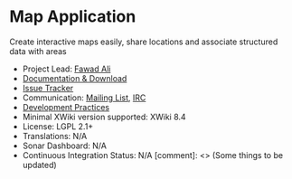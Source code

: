 # Map Application

Create interactive maps easily, share locations and associate structured data with areas

* Project Lead: [Fawad Ali](https://www.xwiki.org/xwiki/bin/view/XWiki/GinPachi)
* [Documentation & Download](<url on e.x.o, e.g. http://extensions.xwiki.org/xwiki/bin/view/Extension/Flash+messages+application>)
* [Issue Tracker](https://jira.xwiki.org/projects/MAPAPP) 
* Communication: [Mailing List](http://dev.xwiki.org/xwiki/bin/view/Community/MailingLists), [IRC](http://dev.xwiki.org/xwiki/bin/view/Community/IRC)
* [Development Practices](http://dev.xwiki.org)
* Minimal XWiki version supported: XWiki 8.4
* License: LGPL 2.1+
* Translations: N/A 
* Sonar Dashboard: N/A 
* Continuous Integration Status: N/A
[comment]: <> (Some things to be updated)
